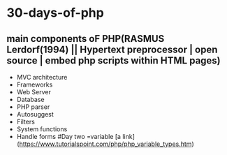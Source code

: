 # 30-days-of-php

## main components oF PHP(RASMUS Lerdorf(1994) || Hypertext preprocessor | open source | embed php scripts within HTML pages)
- MVC architecture
- Frameworks
- Web Server
- Database
- PHP parser
- Autosuggest
- Filters
- System functions
- Handle forms
#Day two
=variable 
[a link] (https://www.tutorialspoint.com/php/php_variable_types.htm)